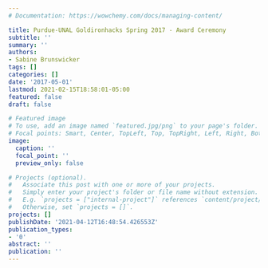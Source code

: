 ```yaml
---
# Documentation: https://wowchemy.com/docs/managing-content/

title: Purdue-UNAL Goldironhacks Spring 2017 - Award Ceremony
subtitle: ''
summary: ''
authors:
- Sabine Brunswicker
tags: []
categories: []
date: '2017-05-01'
lastmod: 2021-02-15T18:58:01-05:00
featured: false
draft: false

# Featured image
# To use, add an image named `featured.jpg/png` to your page's folder.
# Focal points: Smart, Center, TopLeft, Top, TopRight, Left, Right, BottomLeft, Bottom, BottomRight.
image:
  caption: ''
  focal_point: ''
  preview_only: false

# Projects (optional).
#   Associate this post with one or more of your projects.
#   Simply enter your project's folder or file name without extension.
#   E.g. `projects = ["internal-project"]` references `content/project/deep-learning/index.md`.
#   Otherwise, set `projects = []`.
projects: []
publishDate: '2021-04-12T16:48:54.426553Z'
publication_types:
- '0'
abstract: ''
publication: ''
---
```

